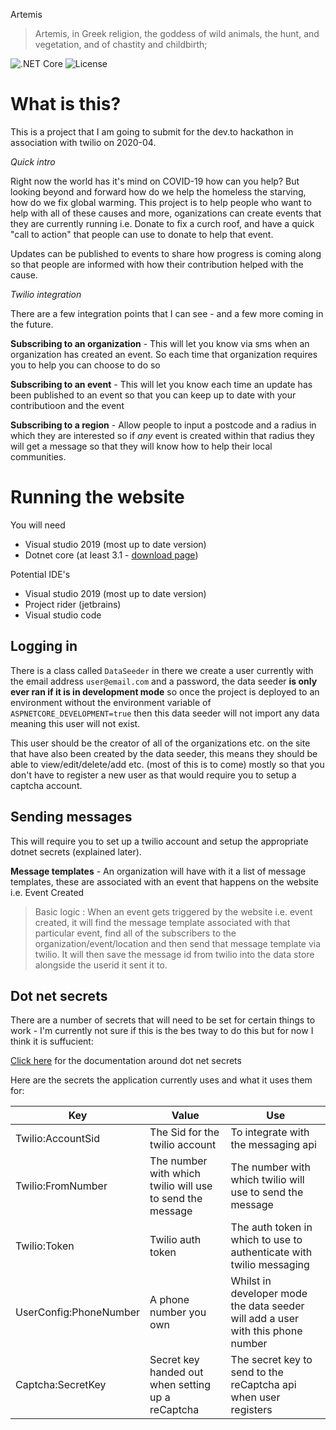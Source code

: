 Artemis
> Artemis, in Greek religion, the goddess of wild animals, the hunt, and vegetation, and of chastity and childbirth;

![.NET Core](https://github.com/joro550/Artemis/workflows/.NET%20Core/badge.svg)
![License](https://img.shields.io/github/license/joro550/Artemis)


# What is this?
This is a project that I am going to submit for the dev.to hackathon in association with twilio on 2020-04. 

*Quick intro*

Right now the world has it's mind on COVID-19 how can you help? But looking beyond and forward how do we help the homeless the starving, how do we fix global warming. This project is to help people who want to help with all of these causes and more, oganizations can create events that they are currently running i.e. Donate to fix a curch roof, and have a quick "call to action" that people can use to donate to help that event. 

Updates can be published to events to share how progress is coming along so that people are informed with how their contribution helped with the cause. 

*Twilio integration*

There are a few integration points that I can see - and a few more coming in the future.

**Subscribing to an organization** - This will let you know via sms when an organization has created an event. So each time that organization requires you to help you can choose to do so

**Subscribing to an event** - This will let you know each time an update has been published to an event so that you can keep up to date with your contributioon and the event

**Subscribing to a region** - Allow people to input a postcode and a radius in which they are interested so if *any* event is created within that radius they will get a message so that they will know how to help their local communities.

# Running the website

You will need 
- Visual studio 2019 (most up to date version)
- Dotnet core (at least 3.1 - [download page](https://dotnet.microsoft.com/download))

Potential IDE's
- Visual studio 2019 (most up to date version)
- Project rider (jetbrains)
- Visual studio code

## Logging in 
There is a class called `DataSeeder` in there we create a user currently with the email address `user@email.com` and a password, the data seeder **is only ever ran if it is in development mode** so once the project is deployed to an environment without the environment variable of `ASPNETCORE_DEVELOPMENT=true` then this data seeder will not import any data meaning this user will not exist.

This user should be the creator of all of the organizations etc. on the site that have also been created by the data seeder, this means they should be able to view/edit/delete/add etc. (most of this is to come) mostly so that you don't have to register a new user as that would require you to setup a captcha account.

## Sending messages

This will require you to set up a twilio account and setup the appropriate dotnet secrets (explained later).

**Message templates** - An organization will have with it a list of message templates, these are associated with an event that happens on the website i.e. Event Created

> Basic logic : When an event gets triggered by the website i.e. event created, it will find the message template associated with that particular event, find all of the subscribers to the organization/event/location and then send that message template via twilio. It will then save the message id from twilio into the data store alongside the userid it sent it to.


## Dot net secrets
There are a number of secrets that will need to be set for certain things to work - I'm currently not sure if this is the bes tway to do this but for now I think it is suffucient:

[Click here](https://docs.microsoft.com/en-us/aspnet/core/security/app-secrets?view=aspnetcore-3.1&tabs=windows) for the documentation around dot net secrets

Here are the secrets the application currently uses and what it uses them for:

|Key |Value | Use|
--|--|--
Twilio:AccountSid | The Sid for the twilio account | To integrate with the messaging api
Twilio:FromNumber | The number with which twilio will use to send the message | The number with which twilio will use to send the message
Twilio:Token | Twilio auth token  | The auth token in which to use to authenticate with twilio messaging
UserConfig:PhoneNumber | A phone number you own | Whilst in developer mode the data seeder will add a user with this phone number 
Captcha:SecretKey | Secret key handed out when setting up a reCaptcha | The secret key to send to the reCaptcha api when user registers

